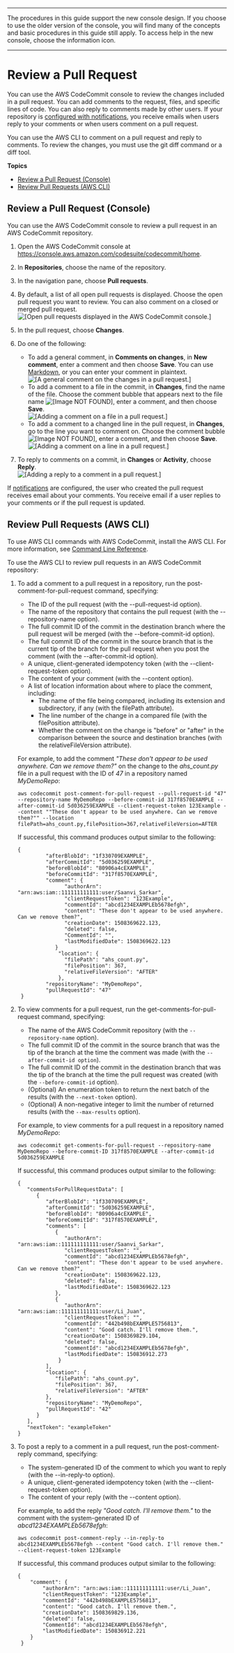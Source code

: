 --------

 The procedures in this guide support the new console design\. If you choose to use the older version of the console, you will find many of the concepts and basic procedures in this guide still apply\. To access help in the new console, choose the information icon\.

--------

# Review a Pull Request<a name="how-to-review-pull-request"></a>

You can use the AWS CodeCommit console to review the changes included in a pull request\. You can add comments to the request, files, and specific lines of code\. You can also reply to comments made by other users\. If your repository is [configured with notifications](how-to-repository-email.md), you receive emails when users reply to your comments or when users comment on a pull request\.

You can use the AWS CLI to comment on a pull request and reply to comments\. To review the changes, you must use the git diff command or a diff tool\.

**Topics**
+ [Review a Pull Request \(Console\)](#how-to-review-pull-request-console)
+ [Review Pull Requests \(AWS CLI\)](#how-to-review-pull-request-cli)

## Review a Pull Request \(Console\)<a name="how-to-review-pull-request-console"></a>

You can use the AWS CodeCommit console to review a pull request in an AWS CodeCommit repository\. 

1. Open the AWS CodeCommit console at [https://console\.aws\.amazon\.com/codesuite/codecommit/home](https://console.aws.amazon.com/codesuite/codecommit/home)\.

1. In **Repositories**, choose the name of the repository\. 

1. In the navigation pane, choose **Pull requests**\.

1. By default, a list of all open pull requests is displayed\. Choose the open pull request you want to review\. You can also comment on a closed or merged pull request\.  
![\[Open pull requests displayed in the AWS CodeCommit console.\]](http://docs.aws.amazon.com/codecommit/latest/userguide/images/codecommit-pull-request-view.png)

1. In the pull request, choose **Changes**\.

1. Do one of the following:
   + To add a general comment, in **Comments on changes**, in **New comment**, enter a comment and then choose **Save**\. You can use [Markdown](https://docs.aws.amazon.com/general/latest/gr/aws-markdown.html), or you can enter your comment in plaintext\.  
![\[A general comment on the changes in a pull request.\]](http://docs.aws.amazon.com/codecommit/latest/userguide/images/codecommit-commenting-changecomment.png)
   + To add a comment to a file in the commit, in **Changes**, find the name of the file\. Choose the comment bubble that appears next to the file name ![\[Image NOT FOUND\]](http://docs.aws.amazon.com/codecommit/latest/userguide/images/codecommit-commentbubble.png), enter a comment, and then choose **Save**\.   
![\[Adding a comment on a file in a pull request.\]](http://docs.aws.amazon.com/codecommit/latest/userguide/images/codecommit-commenting-addfilecomment.png)
   + To add a comment to a changed line in the pull request, in **Changes**, go to the line you want to comment on\. Choose the comment bubble ![\[Image NOT FOUND\]](http://docs.aws.amazon.com/codecommit/latest/userguide/images/codecommit-commentbubble.png), enter a comment, and then choose **Save**\.   
![\[Adding a comment on a line in a pull request.\]](http://docs.aws.amazon.com/codecommit/latest/userguide/images/codecommit-pull-request-comment.png)

1. To reply to comments on a commit, in **Changes** or **Activity**, choose **Reply**\.   
![\[Adding a reply to a comment in a pull request.\]](http://docs.aws.amazon.com/codecommit/latest/userguide/images/codecommit-pull-request-reply-activity.png)

If [notifications](how-to-repository-email.md) are configured, the user who created the pull request receives email about your comments\. You receive email if a user replies to your comments or if the pull request is updated\.

## Review Pull Requests \(AWS CLI\)<a name="how-to-review-pull-request-cli"></a>

To use AWS CLI commands with AWS CodeCommit, install the AWS CLI\. For more information, see [Command Line Reference](cmd-ref.md)\. 

To use the AWS CLI to review pull requests in an AWS CodeCommit repository:

1. To add a comment to a pull request in a repository, run the post\-comment\-for\-pull\-request command, specifying:
   + The ID of the pull request \(with the \-\-pull\-request\-id option\)\.
   + The name of the repository that contains the pull request \(with the \-\-repository\-name option\)\.
   + The full commit ID of the commit in the destination branch where the pull request will be merged \(with the \-\-before\-commit\-id option\)\.
   + The full commit ID of the commit in the source branch that is the current tip of the branch for the pull request when you post the comment \(with the \-\-after\-commit\-id option\)\.
   + A unique, client\-generated idempotency token \(with the \-\-client\-request\-token option\)\.
   + The content of your comment \(with the \-\-content option\)\.
   + A list of location information about where to place the comment, including:
     + The name of the file being compared, including its extension and subdirectory, if any \(with the filePath attribute\)\.
     + The line number of the change in a compared file \(with the filePosition attribute\)\.
     + Whether the comment on the change is "before" or "after" in the comparison between the source and destination branches \(with the relativeFileVersion attribute\)\.

   For example, to add the comment *"These don't appear to be used anywhere\. Can we remove them?"* on the change to the *ahs\_count\.py* file in a pull request with the ID of *47* in a repository named *MyDemoRepo*:

   ```
   aws codecommit post-comment-for-pull-request --pull-request-id "47" --repository-name MyDemoRepo --before-commit-id 317f8570EXAMPLE --after-commit-id 5d036259EXAMPLE --client-request-token 123Example --content ""These don't appear to be used anywhere. Can we remove them?"" --location filePath=ahs_count.py,filePosition=367,relativeFileVersion=AFTER   
   ```

   If successful, this command produces output similar to the following:

   ```
   { 
            "afterBlobId": "1f330709EXAMPLE",
            "afterCommitId": "5d036259EXAMPLE",
            "beforeBlobId": "80906a4cEXAMPLE",
            "beforeCommitId": "317f8570EXAMPLE",
            "comment": {
                  "authorArn": "arn:aws:iam::111111111111:user/Saanvi_Sarkar",
                  "clientRequestToken": "123Example",
                  "commentId": "abcd1234EXAMPLEb5678efgh",
                  "content": "These don't appear to be used anywhere. Can we remove them?",
                  "creationDate": 1508369622.123,
                  "deleted": false,
                  "CommentId": "",
                  "lastModifiedDate": 1508369622.123
               }
                "location": { 
                  "filePath": "ahs_count.py",
                  "filePosition": 367,
                  "relativeFileVersion": "AFTER"
                },
            "repositoryName": "MyDemoRepo",
            "pullRequestId": "47"
    }
   ```

1. To view comments for a pull request, run the get\-comments\-for\-pull\-request command, specifying:
   + The name of the AWS CodeCommit repository \(with the `--repository-name` option\)\.
   + The full commit ID of the commit in the source branch that was the tip of the branch at the time the comment was made \(with the `--after-commit-id option`\)\.
   + The full commit ID of the commit in the destination branch that was the tip of the branch at the time the pull request was created \(with the `--before-commit-id` option\)\. 
   + \(Optional\) An enumeration token to return the next batch of the results \(with the `--next-token` option\)\.
   + \(Optional\) A non\-negative integer to limit the number of returned results \(with the `--max-results` option\)\.

   For example, to view comments for a pull request in a repository named *MyDemoRepo*:

   ```
   aws codecommit get-comments-for-pull-request --repository-name MyDemoRepo --before-commit-ID 317f8570EXAMPLE --after-commit-id 5d036259EXAMPLE
   ```

   If successful, this command produces output similar to the following:

   ```
   {
      "commentsForPullRequestData": [ 
         { 
            "afterBlobId": "1f330709EXAMPLE",
            "afterCommitId": "5d036259EXAMPLE",
            "beforeBlobId": "80906a4cEXAMPLE",
            "beforeCommitId": "317f8570EXAMPLE",
            "comments": [ 
               { 
                  "authorArn": "arn:aws:iam::111111111111:user/Saanvi_Sarkar",
                  "clientRequestToken": "",
                  "commentId": "abcd1234EXAMPLEb5678efgh",
                  "content": "These don't appear to be used anywhere. Can we remove them?",
                  "creationDate": 1508369622.123,
                  "deleted": false,
                  "lastModifiedDate": 1508369622.123
               },
               {
                  "authorArn": "arn:aws:iam::111111111111:user/Li_Juan",
                  "clientRequestToken": "",
                  "commentId": "442b498bEXAMPLE5756813",
                  "content": "Good catch. I'll remove them.",
                  "creationDate": 1508369829.104,
                  "deleted": false,
                  "commentId": "abcd1234EXAMPLEb5678efgh",
                  "lastModifiedDate": 150836912.273
                }
            ],
            "location": { 
               "filePath": "ahs_count.py",
               "filePosition": 367,
               "relativeFileVersion": "AFTER"
            },
            "repositoryName": "MyDemoRepo",
            "pullRequestId": "42"
         }
      ],
      "nextToken": "exampleToken"
   }
   ```

1. To post a reply to a comment in a pull request, run the post\-comment\-reply command, specifying:
   + The system\-generated ID of the comment to which you want to reply \(with the \-\-in\-reply\-to option\)\.
   + A unique, client\-generated idempotency token \(with the \-\-client\-request\-token option\)\.
   + The content of your reply \(with the \-\-content option\)\. 

    For example, to add the reply *"Good catch\. I'll remove them\."* to the comment with the system\-generated ID of *abcd1234EXAMPLEb5678efgh*: 

   ```
   aws codecommit post-comment-reply --in-reply-to abcd1234EXAMPLEb5678efgh --content "Good catch. I'll remove them." --client-request-token 123Example
   ```

   If successful, this command produces output similar to the following:

   ```
   { 
       "comment": {
           "authorArn": "arn:aws:iam::111111111111:user/Li_Juan",
           "clientRequestToken": "123Example",
           "commentId": "442b498bEXAMPLE5756813",
           "content": "Good catch. I'll remove them.",
           "creationDate": 1508369829.136,
           "deleted": false,
           "CommentId": "abcd1234EXAMPLEb5678efgh",
           "lastModifiedDate": 150836912.221
       }
    }
   ```